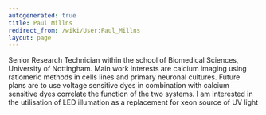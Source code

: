 ```yaml
---
autogenerated: true
title: Paul Millns
redirect_from: /wiki/User:Paul_Millns
layout: page
---
```


Senior Research Technician within the school of Biomedical Sciences,
University of Nottingham. Main work interests are calcium imaging using
ratiomeric methods in cells lines and primary neuronal cultures. Future
plans are to use voltage sensitive dyes in combination with calcium
sensitive dyes correlate the function of the two systems. I am
interested in the utilisation of LED illumation as a replacement for
xeon source of UV light
